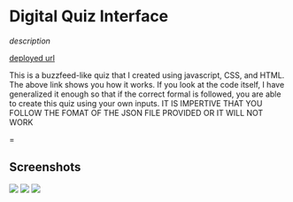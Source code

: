 # Digital Quiz Interface

*description*

[deployed url](https://6258f822a9912d62812268f5--roaring-froyo-247501.netlify.app/)

This is a buzzfeed-like quiz that I created using javascript, CSS, and HTML. 
The above link shows you how it works.
If you look at the code itself, I have generalized it enough so that if the correct formal is followed, you are able to create this quiz using your own inputs.
IT IS IMPERTIVE THAT YOU FOLLOW THE FOMAT OF THE JSON FILE PROVIDED OR IT WILL NOT WORK

=
## Screenshots
![](https://i.imgur.com/kJf7Pa2.png)
![](https://i.imgur.com/hJiVCy4.png)
![](https://i.imgur.com/DRHRaa7.png)
